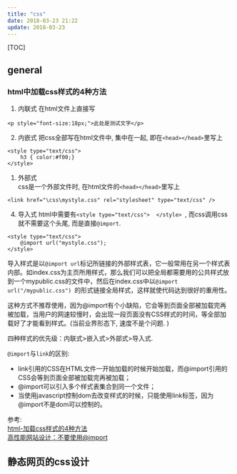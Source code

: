 ```yaml
---
title: "css"
date: 2018-03-23 21:22
update: 2018-03-23
---
```

[TOC]

## general

### html中加载css样式的4种方法  
1. 内联式
在html文件上直接写
```
<p style="font-size:18px;">此处是测试文字</p>
```


2. 内嵌式
把css全部写在html文件中, 集中在一起, 即在`<head></head>`里写上
```
<style type="text/css">
	h3 { color:#f00;}
</style>
```

1. 外部式  
css是一个外部文件时, 在html文件的`<head></head>`里写上  
```
<link href="\css\mystyle.css" rel="stylesheet" type="text/css" />
```


4. 导入式
html中需要有`<style type="text/css">  </style> `, 而css调用css就不需要这个头尾, 而是直接`@import`. 
```
<style type="text/css"> 
	@import url("mystyle.css");
</style>  
```
导入样式是以`@import url`标记所链接的外部样式表，它一般常用在另一个样式表内部。如index.css为主页所用样式，那么我们可以把全局都需要用的公共样式放到一个mypublic.css的文件中，然后在index.css中以`@import url("/mypublic.css") `的形式链接全局样式，这样就使代码达到很好的重用性。

这种方式不推荐使用，因为@import有个小缺陷，它会等到页面全部被加载完再被加载，当用户的网速较慢时，会出现一段页面没有CSS样式的时间，等全部加载好了才能看到样式。(当前业界形态下, 速度不是个问题. )

四种样式的优先级：内联式>嵌入式>外部式>导入式. 

`@import`与`link`的区别:

* link引用的CSS在HTML文件一开始加载的时候开始加载，而@import引用的CSS会等到页面全部被加载完再被加载；
* @import可以引入多个样式表集合到同一个文件；
* 当使用javascript控制dom去改变样式的时候，只能使用link标签，因为@import不是dom可以控制的。


参考:  
[html-加载css样式的4种方法](https://blog.csdn.net/appleLg/article/details/75433606)  
[高性能网站设计：不要使用@import](https://www.qianduan.net/high-performance-web-site-do-not-use-import/)




## 静态网页的css设计




